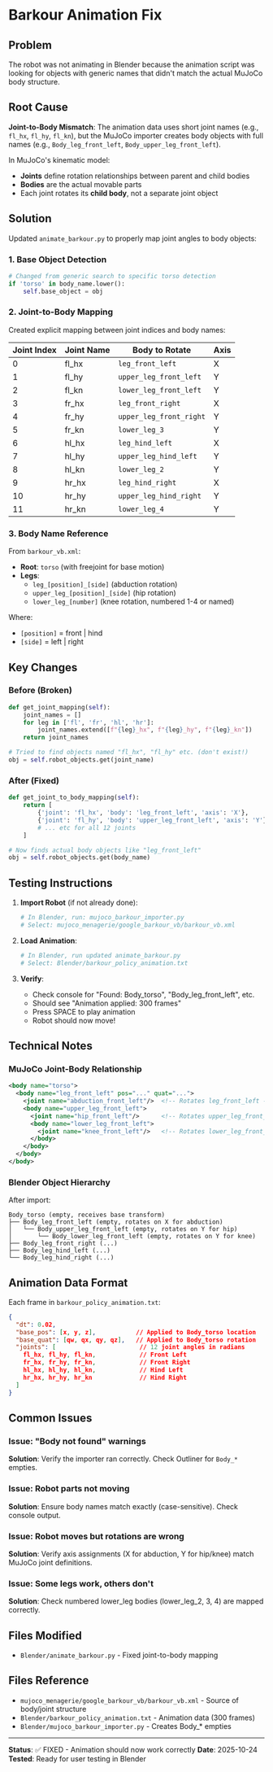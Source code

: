 # Barkour Animation Fix

## Problem
The robot was not animating in Blender because the animation script was looking for objects with generic names that didn't match the actual MuJoCo body structure.

## Root Cause
**Joint-to-Body Mismatch**: The animation data uses short joint names (e.g., `fl_hx`, `fl_hy`, `fl_kn`), but the MuJoCo importer creates body objects with full names (e.g., `Body_leg_front_left`, `Body_upper_leg_front_left`).

In MuJoCo's kinematic model:
- **Joints** define rotation relationships between parent and child bodies
- **Bodies** are the actual movable parts
- Each joint rotates its **child body**, not a separate joint object

## Solution
Updated `animate_barkour.py` to properly map joint angles to body objects:

### 1. Base Object Detection
```python
# Changed from generic search to specific torso detection
if 'torso' in body_name.lower():
    self.base_object = obj
```

### 2. Joint-to-Body Mapping
Created explicit mapping between joint indices and body names:

| Joint Index | Joint Name | Body to Rotate | Axis |
|-------------|------------|----------------|------|
| 0 | fl_hx | `leg_front_left` | X |
| 1 | fl_hy | `upper_leg_front_left` | Y |
| 2 | fl_kn | `lower_leg_front_left` | Y |
| 3 | fr_hx | `leg_front_right` | X |
| 4 | fr_hy | `upper_leg_front_right` | Y |
| 5 | fr_kn | `lower_leg_3` | Y |
| 6 | hl_hx | `leg_hind_left` | X |
| 7 | hl_hy | `upper_leg_hind_left` | Y |
| 8 | hl_kn | `lower_leg_2` | Y |
| 9 | hr_hx | `leg_hind_right` | X |
| 10 | hr_hy | `upper_leg_hind_right` | Y |
| 11 | hr_kn | `lower_leg_4` | Y |

### 3. Body Name Reference
From `barkour_vb.xml`:
- **Root**: `torso` (with freejoint for base motion)
- **Legs**: 
  - `leg_[position]_[side]` (abduction rotation)
  - `upper_leg_[position]_[side]` (hip rotation)
  - `lower_leg_[number]` (knee rotation, numbered 1-4 or named)

Where:
- `[position]` = front | hind
- `[side]` = left | right

## Key Changes

### Before (Broken)
```python
def get_joint_mapping(self):
    joint_names = []
    for leg in ['fl', 'fr', 'hl', 'hr']:
        joint_names.extend([f"{leg}_hx", f"{leg}_hy", f"{leg}_kn"])
    return joint_names

# Tried to find objects named "fl_hx", "fl_hy" etc. (don't exist!)
obj = self.robot_objects.get(joint_name)
```

### After (Fixed)
```python
def get_joint_to_body_mapping(self):
    return [
        {'joint': 'fl_hx', 'body': 'leg_front_left', 'axis': 'X'},
        {'joint': 'fl_hy', 'body': 'upper_leg_front_left', 'axis': 'Y'},
        # ... etc for all 12 joints
    ]

# Now finds actual body objects like "leg_front_left"
obj = self.robot_objects.get(body_name)
```

## Testing Instructions

1. **Import Robot** (if not already done):
   ```python
   # In Blender, run: mujoco_barkour_importer.py
   # Select: mujoco_menagerie/google_barkour_vb/barkour_vb.xml
   ```

2. **Load Animation**:
   ```python
   # In Blender, run updated animate_barkour.py
   # Select: Blender/barkour_policy_animation.txt
   ```

3. **Verify**:
   - Check console for "Found: Body_torso", "Body_leg_front_left", etc.
   - Should see "Animation applied: 300 frames"
   - Press SPACE to play animation
   - Robot should now move!

## Technical Notes

### MuJoCo Joint-Body Relationship
```xml
<body name="torso">
  <body name="leg_front_left" pos="..." quat="...">
    <joint name="abduction_front_left"/>  <!-- Rotates leg_front_left -->
    <body name="upper_leg_front_left">
      <joint name="hip_front_left"/>      <!-- Rotates upper_leg_front_left -->
      <body name="lower_leg_front_left">
        <joint name="knee_front_left"/>   <!-- Rotates lower_leg_front_left -->
      </body>
    </body>
  </body>
</body>
```

### Blender Object Hierarchy
After import:
```
Body_torso (empty, receives base transform)
├── Body_leg_front_left (empty, rotates on X for abduction)
│   └── Body_upper_leg_front_left (empty, rotates on Y for hip)
│       └── Body_lower_leg_front_left (empty, rotates on Y for knee)
├── Body_leg_front_right (...)
├── Body_leg_hind_left (...)
└── Body_leg_hind_right (...)
```

## Animation Data Format
Each frame in `barkour_policy_animation.txt`:
```json
{
  "dt": 0.02,
  "base_pos": [x, y, z],           // Applied to Body_torso location
  "base_quat": [qw, qx, qy, qz],   // Applied to Body_torso rotation
  "joints": [                       // 12 joint angles in radians
    fl_hx, fl_hy, fl_kn,            // Front Left
    fr_hx, fr_hy, fr_kn,            // Front Right
    hl_hx, hl_hy, hl_kn,            // Hind Left
    hr_hx, hr_hy, hr_kn             // Hind Right
  ]
}
```

## Common Issues

### Issue: "Body not found" warnings
**Solution**: Verify the importer ran correctly. Check Outliner for `Body_*` empties.

### Issue: Robot parts not moving
**Solution**: Ensure body names match exactly (case-sensitive). Check console output.

### Issue: Robot moves but rotations are wrong
**Solution**: Verify axis assignments (X for abduction, Y for hip/knee) match MuJoCo joint definitions.

### Issue: Some legs work, others don't
**Solution**: Check numbered lower_leg bodies (lower_leg_2, 3, 4) are mapped correctly.

## Files Modified
- `Blender/animate_barkour.py` - Fixed joint-to-body mapping

## Files Reference
- `mujoco_menagerie/google_barkour_vb/barkour_vb.xml` - Source of body/joint structure
- `Blender/barkour_policy_animation.txt` - Animation data (300 frames)
- `Blender/mujoco_barkour_importer.py` - Creates Body_* empties

---

**Status**: ✅ FIXED - Animation should now work correctly
**Date**: 2025-10-24
**Tested**: Ready for user testing in Blender
